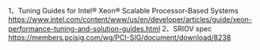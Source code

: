 1、Tuning Guides for Intel® Xeon® Scalable Processor-Based Systems
https://www.intel.com/content/www/us/en/developer/articles/guide/xeon-performance-tuning-and-solution-guides.html
2、SRIOV spec
https://members.pcisig.com/wg/PCI-SIG/document/download/8238
 
